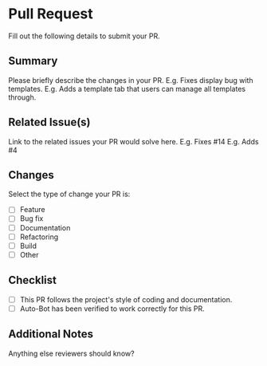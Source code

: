 # Pull Request
Fill out the following details to submit your PR.

## Summary
Please briefly describe the changes in your PR.
E.g. Fixes display bug with templates.
E.g. Adds a template tab that users can manage all templates through.

## Related Issue(s)
Link to the related issues your PR would solve here.
E.g. Fixes #14
E.g. Adds #4

## Changes
Select the type of change your PR is:
- [ ] Feature
- [ ] Bug fix
- [ ] Documentation
- [ ] Refactoring
- [ ] Build
- [ ] Other

## Checklist
- [ ] This PR follows the project's style of coding and documentation.
- [ ] Auto-Bot has been verified to work correctly for this PR.

## Additional Notes
Anything else reviewers should know?
